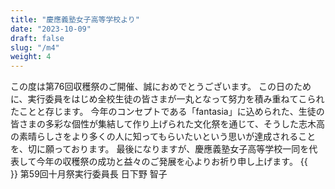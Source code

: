 ```yaml
---
title: "慶應義塾女子高等学校より"
date: "2023-10-09"
draft: false
slug: "/m4"
weight: 4
---
```

この度は第76回収穫祭のご開催、誠におめでとうございます。
                    この日のために、実行委員をはじめ全校生徒の皆さまが一丸となって努力を積み重ねてこられたことと存じます。
                    今年のコンセプトである「fantasia」に込められた、生徒の皆さまの多彩な個性が集結して作り上げられた文化祭を通じて、そうした志木高の素晴らしさをより多くの人に知ってもらいたいという思いが達成されることを、切に願っております。
                    最後になりますが、慶應義塾女子高等学校一同を代表して今年の収穫祭の成功と益々のご発展を心よりお祈り申し上げます。
                    {{<br>}}
                    第59回十月祭実行委員長 日下野 智子
